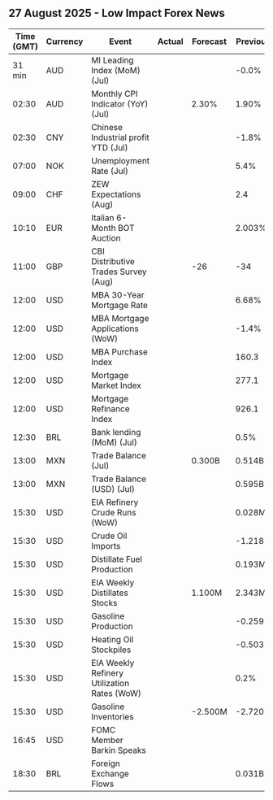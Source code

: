 ## 27 August 2025 - Low Impact Forex News

| Time (GMT) | Currency | Event | Actual | Forecast | Previous |
|------|----------|-------|--------|----------|----------|
| 31 min | AUD | MI Leading Index (MoM) (Jul) |  |  | -0.0% |
| 02:30 | AUD | Monthly CPI Indicator (YoY) (Jul) |  | 2.30% | 1.90% |
| 02:30 | CNY | Chinese Industrial profit YTD (Jul) |  |  | -1.8% |
| 07:00 | NOK | Unemployment Rate (Jul) |  |  | 5.4% |
| 09:00 | CHF | ZEW Expectations (Aug) |  |  | 2.4 |
| 10:10 | EUR | Italian 6-Month BOT Auction |  |  | 2.003% |
| 11:00 | GBP | CBI Distributive Trades Survey (Aug) |  | -26 | -34 |
| 12:00 | USD | MBA 30-Year Mortgage Rate |  |  | 6.68% |
| 12:00 | USD | MBA Mortgage Applications (WoW) |  |  | -1.4% |
| 12:00 | USD | MBA Purchase Index |  |  | 160.3 |
| 12:00 | USD | Mortgage Market Index |  |  | 277.1 |
| 12:00 | USD | Mortgage Refinance Index |  |  | 926.1 |
| 12:30 | BRL | Bank lending (MoM) (Jul) |  |  | 0.5% |
| 13:00 | MXN | Trade Balance (Jul) |  | 0.300B | 0.514B |
| 13:00 | MXN | Trade Balance (USD) (Jul) |  |  | 0.595B |
| 15:30 | USD | EIA Refinery Crude Runs (WoW) |  |  | 0.028M |
| 15:30 | USD | Crude Oil Imports |  |  | -1.218M |
| 15:30 | USD | Distillate Fuel Production |  |  | 0.193M |
| 15:30 | USD | EIA Weekly Distillates Stocks |  | 1.100M | 2.343M |
| 15:30 | USD | Gasoline Production |  |  | -0.259M |
| 15:30 | USD | Heating Oil Stockpiles |  |  | -0.503M |
| 15:30 | USD | EIA Weekly Refinery Utilization Rates (WoW) |  |  | 0.2% |
| 15:30 | USD | Gasoline Inventories |  | -2.500M | -2.720M |
| 16:45 | USD | FOMC Member Barkin Speaks |  |  |  |
| 18:30 | BRL | Foreign Exchange Flows |  |  | 0.031B |
